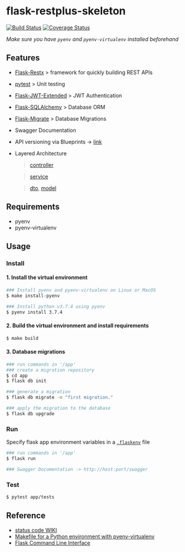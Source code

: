 # flask-restplus-skeleton

[![Build Status](https://travis-ci.com/beerjoa/flask-restplus-skeleton.svg?branch=master)](https://travis-ci.com/beerjoa/flask-restplus-skeleton)
[![Coverage Status](https://coveralls.io/repos/github/beerjoa/flask-restplus-skeleton/badge.svg?branch=master)](https://coveralls.io/github/beerjoa/flask-restplus-skeleton?branch=master)

*Make sure you have `pyenv` and `pyenv-virtualenv` installed beforehand*

## Features
- [Flask-Restx](https://flask-restx.readthedocs.io/en/latest/) > framework for quickly building REST APIs
- [pytest](https://docs.pytest.org/en/stable/contents.html) > Unit testing 
- [Flask-JWT-Extended](https://flask-jwt-extended.readthedocs.io/en/stable/) > JWT Authentication
- [Flask-SQLAlchemy](https://flask-sqlalchemy.palletsprojects.com/en/2.x/) > Database ORM
- [Flask-Migrate](https://flask-migrate.readthedocs.io/en/latest/) > Database Migrations
- Swagger Documentation 
- API versioning via Blueprints -> [link](https://github.com/beerjoa/flask-restplus-skeleton/tree/master/app/src/blueprints)
- Layered Architecture 
    > [controller](https://github.com/beerjoa/flask-restplus-skeleton/tree/master/app/src/controllers)

    > [service](https://github.com/beerjoa/flask-restplus-skeleton/tree/master/app/src/services)

    > [dto](https://github.com/beerjoa/flask-restplus-skeleton/tree/master/app/src/dtos), [model](https://github.com/beerjoa/flask-restplus-skeleton/tree/master/app/src/models)

## Requirements
- pyenv
- pyenv-virtualenv

## Usage


### Install

#### 1. Install the virtual environment


```bash
### Install pyenv and pyenv-virtualenv on Linux or MacOS
$ make install-pyenv
```

```bash
### Install python v3.7.4 using pyenv
$ pyenv install 3.7.4
```

#### 2. Build the virtual environment and install requirements

```bash
$ make build
```

#### 3. Database migrations

```bash
### run commands in '/app'
### create a migration repository 
$ cd app 
$ flask db init

### generate a migration
$ flask db migrate -m "first migration."

### apply the migration to the database
$ flask db upgrade
```

### Run
Specify flask app environment variables in a [`.flaskenv`](https://github.com/beerjoa/flask-restplus-skeleton/blob/master/app/.flaskenv) file

```bash
### run commands in '/app'
$ flask run

### Swagger Documentation -> http://host:port/swagger
```


### Test

```bash
$ pytest app/tests
```


## Reference

- [status code WIKI](https://ko.wikipedia.org/wiki/HTTP_%EC%83%81%ED%83%9C_%EC%BD%94%EB%93%9C#3xx_(%EB%A6%AC%EB%8B%A4%EC%9D%B4%EB%A0%89%EC%85%98_%EC%99%84%EB%A3%8C))
- [Makefile for a Python environment with pyenv-virtualenv](https://gist.github.com/genyrosk/2a6e893ee72fa2737a6df243f6520a6d)
- [Flask Command Line Interface](https://flask.palletsprojects.com/en/1.1.x/cli/)